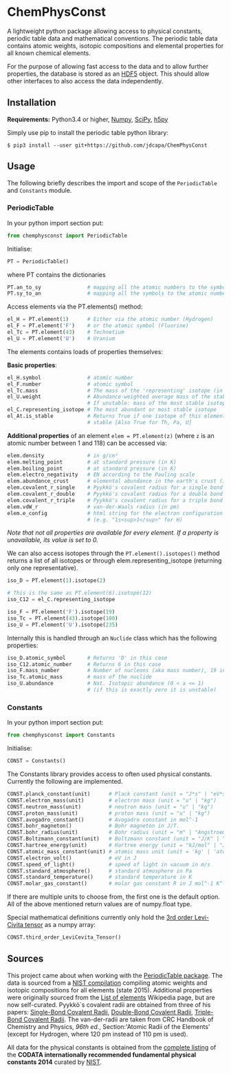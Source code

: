 # ChemPhysConst


A lightweight python package allowing access to physical constants, periodic
 table data and mathematical conventions.
The periodic table data contains atomic weights, isotopic compositions and
 elemental properties for all known chemical elements.

For the purpose of allowing fast access to the data and to allow further
 properties, the database is stored as an
 [HDF5](https://www.hdfgroup.org/HDF5/) object.
This should allow other interfaces to also access the data independently.


## Installation

**Requirements:** Python3.4 or higher, [Numpy](http://www.numpy.org/), [SciPy](https://www.scipy.org/),
 [h5py](http://docs.h5py.org/en/latest/index.html)

Simply use pip to install the periodic table python library:

    $ pip3 install --user git+https://github.com/jdcapa/ChemPhysConst

## Usage

The following briefly describes the import and scope of the `PeriodicTable`
 and `Constants` module.

### PeriodicTable


In your python import section put:

```python
from chemphysconst import PeriodicTable
```

Initialise:

```python
PT = PeriodicTable()
```

where PT contains the dictionaries

```python
PT.an_to_sy               # mapping all the atomic numbers to the symbols
PT.sy_to_an               # mapping all the symbols to the atomic numbers
```

Access elements via the PT.elements() method:

```python
el_H = PT.element(1)      # Either via the atomic number (Hydrogen)
el_F = PT.element('F')    # or the atomic symbol (Fluorine)
el_Tc = PT.element(43)    # Technetium
el_U = PT.element('U')    # Uranium
```

The elements contains loads of properties themselves:

**Basic properties**:

```python
el_H.symbol               # atomic number
el_F.number               # atomic symbol
el_Tc.mass                # The mass of the 'representing' isotope (in u)
el_U.weight               # Abundance-weighted average mass of the stable isotopes
                          # If unstable: mass of the most stable isotope (in u)
el_C.representing_isotope # The most abundant or most stable isotope
el_At.is_stable           # Returns True if one isotope of this element is
                          # stable [Also True for Th, Pa, U]
```
**Additional properties** of an element `elem = PT.element(z)` (where `z` is an
 atomic number between 1 and 118) can be accessed via:

```python
elem.density              # in g/cm³
elem.melting_point        # at standard pressure (in K)
elem.boiling_point        # at standard pressure (in K)
elem.electro_negativity   # EN according to the Pauling scale
elem.abundance_crust      # elemental abundance in the earth's crust (in mg/kg)
elem.covalent_r_single    # Pyykkö's covalent radius for a single bond (in pm)
elem.covalent_r_double    # Pyykkö's covalent radius for a double bond (in pm)
elem.covalent_r_triple    # Pyykkö's covalent radius for a triple bond (in pm)
elem.vdW_r                # van-der-Waals radius (in pm)
elem.e_config             # html string for the electron configuration
                          # (e.g. "1s<sup>1</sup>" for H)
```

*Note that not all properties are available for every element.*
*If a property is unavailable, its value is set to 0.*

We can also access isotopes through the `PT.element().isotopes()` method
 returns a list of all isotopes or through elem.representing_isotope (returning
 only one representative).

```python
iso_D = PT.element(1).isotope(2)

# This is the same as PT.element(6).isotope(12)
iso_C12 = el_C.representing_isotope

iso_F = PT.element('F').isotope(19)
iso_Tc = PT.element(43).isotope(100)
iso_U = PT.element('U').isotope(235)
```

Internally this is handled through an `Nuclide` class which has the following
 properties:

```python
iso_D.atomic_symbol       # Returns 'D' in this case
iso_C12.atomic_number     # Returns 6 in this case
iso_F.mass_number         # Number of nucleons (aka mass number), 19 in this case
iso_Tc.atomic_mass        # mass of the nuclide
iso_U.abundance           # Nat. Isotopic abundance (0 < a <= 1)
                          # (if this is exactly zero it is unstable)
```


### Constants


In your python import section put:

```python
from chemphysconst import Constants
```

Initialise:

```python
CONST = Constants()
```
The Constants library provides access to often used physical constants.
Currently the following are implemented.

```python
CONST.planck_constant(unit)      # Plack constant (unit = "J*s" | "eV*s" | "Eh*s" )
CONST.electron_mass(unit)        # electron mass (unit = "u" | "kg")
CONST.neutron_mass(unit)         # neutron mass (unit = "u" | "kg")
CONST.proton_mass(unit)          # proton mass (unit = "u" | "kg")
CONST.avogadro_constant()        # Avogadro constant in mol^-1
CONST.bohr_magneton()            # Bohr magneton in J/T.
CONST.bohr_radius(unit)          # Bohr radius (unit = "m" | "Angstroem")
CONST.Boltzmann_constant(unit)   # Boltzmann constant (unit = "J/K" | "eV/K" | "cm^-1/K")
CONST.hartree_energy(unit)       # Hartree energy (unit = "kJ/mol" | "J" | "kcal/mol" | "eV")
CONST.atomic_mass_constant(unit) # atomic mass unit (unit = 'kg' | 'atomic')
CONST.electron_volt()            # eV in J
CONST.speed_of_light()           # speed of light in vacuum in m/s
CONST.standard_atmosphere()      # standard atmosphere in Pa
CONST.standard_temperature()     # standard temperature in K
CONST.molar_gas_constant()       # molar gas constant R in J mol^-1 K^-1
```

If there are multiple units to choose from, the first one is the default
 option.
All of the above mentioned return values are of numpy.float type.

Special mathematical definitions currently only hold the
 [3rd order Levi-Civita tensor](https://en.wikipedia.org/wiki/Levi-Civita_symbol#Three_dimensions)
 as a numpy array:

```python
CONST.third_order_LeviCevita_Tensor()
```


## Sources

This project came about when working with the
 [PeriodicTable package](http://www.reflectometry.org/danse/elements.html).
The data is sourced from a
 [NIST compilation](http://www.nist.gov/pml/data/comp.cfm)
 compiling atomic weights and isotopic compositions for all elements
 (state 2015).
Additional properties were originally sourced from the
 [List of elements](https://en.wikipedia.org/wiki/List_of_elements)
 Wikipedia page, but are now self-curated.
Pyykkö`s covalent radii are obtained from three of his papers:
 [Single-Bond Covalent Radii](https://dx.doi.org/10.1002/chem.200800987),
 [Double-Bond Covalent Radii](https://dx.doi.org/10.1002/chem.200901472),
 [Triple-Bond Covalent Radii](https://dx.doi.org/10.1002/chem.200401299).
The van-der-radii are taken from  CRC Handbook of Chemistry and Physics,
*96th ed.*, Section:'Atomic Radii of the Elements' (except for Hydrogen, where
 120 pm instead of 110 pm is used).

All data for the physical constants is obtained from the
 [complete listing](http://physics.nist.gov/cuu/Constants/Table/allascii.txt) of
 the **CODATA internationally recommended fundamental physical constants 2014**
 curated by [NIST](http://physics.nist.gov/cuu/Constants/index.html).
